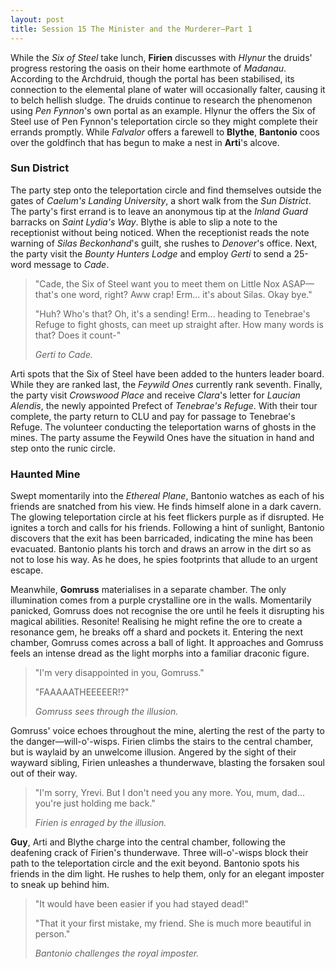 ```yaml
---
layout: post
title: Session 15 The Minister and the Murderer—Part 1
---
```


While the *Six of Steel* take lunch, **Firien** discusses with *Hlynur* the druids' progress restoring the oasis on their home earthmote of *Madanau*. According to the Archdruid, though the portal has been stabilised, its connection to the elemental plane of water will occasionally falter, causing it to belch hellish sludge. The druids continue to research the phenomenon using *Pen Fynnon*'s own portal as an example. Hlynur the offers the Six of Steel use of Pen Fynnon's teleportation circle so they might complete their errands promptly. While *Falvalor* offers a farewell to **Blythe**, **Bantonio** coos over the goldfinch that has begun to make a nest in **Arti**'s alcove.

### Sun District

The party step onto the teleportation circle and find themselves outside the gates of *Caelum's Landing University*, a short walk from the *Sun District*. The party's first errand is to leave an anonymous tip at the *Inland Guard* barracks on *Saint Lydia's Way*. Blythe is able to slip a note to the receptionist without being noticed. When the receptionist reads the note warning of *Silas Beckonhand*'s guilt, she rushes to *Denover*'s office. Next, the party visit the *Bounty Hunters Lodge* and employ *Gerti* to send a 25-word message to *Cade*.

> "Cade, the Six of Steel want you to meet them on Little Nox ASAP—that's one word, right? Aww crap! Erm... it's about Silas. Okay bye."
>
> "Huh? Who's that? Oh, it's a sending! Erm... heading to Tenebrae's Refuge to fight ghosts, can meet up straight after. How many words is that? Does it count-"
>
> *Gerti to Cade.*

Arti spots that the Six of Steel have been added to the hunters leader board. While they are ranked last, the *Feywild Ones* currently rank seventh. Finally, the party visit *Crowswood Place* and receive *Clara*'s letter for *Laucian Alendis*, the newly appointed Prefect of *Tenebrae's Refuge*. With their tour complete, the party return to CLU and pay for passage to Tenebrae's Refuge. The volunteer conducting the teleportation warns of ghosts in the mines. The party assume the Feywild Ones have the situation in hand and step onto the runic circle.

### Haunted Mine

Swept momentarily into the *Ethereal Plane*, Bantonio watches as each of his friends are snatched from his view. He finds himself alone in a dark cavern. The glowing teleportation circle at his feet flickers purple as if disrupted. He ignites a torch and calls for his friends. Following a hint of sunlight, Bantonio discovers that the exit has been barricaded, indicating the mine has been evacuated. Bantonio plants his torch and draws an arrow in the dirt so as not to lose his way. As he does, he spies footprints that allude to an urgent escape.

Meanwhile, **Gomruss** materialises in a separate chamber. The only illumination comes from a purple crystalline ore in the walls. Momentarily panicked, Gomruss does not recognise the ore until he feels it disrupting his magical abilities. Resonite! Realising he might refine the ore to create a resonance gem, he breaks off a shard and pockets it. Entering the next chamber, Gomruss comes across a ball of light. It approaches and Gomruss feels an intense dread as the light morphs into a familiar draconic figure.

> "I'm very disappointed in you, Gomruss."
>
> "FAAAAATHEEEEER!?"
>
> *Gomruss sees through the illusion.*

Gomruss' voice echoes throughout the mine, alerting the rest of the party to the danger—will-o'-wisps. Firien climbs the stairs to the central chamber, but is waylaid by an unwelcome illusion. Angered by the sight of their wayward sibling, Firien unleashes a thunderwave, blasting the forsaken soul out of their way.

> "I'm sorry, Yrevi. But I don't need you any more. You, mum, dad... you're just holding me back."
>
> *Firien is enraged by the illusion.*

**Guy**, Arti and Blythe charge into the central chamber, following the deafening crack of Firien's thunderwave. Three will-o'-wisps block their path to the teleportation circle and the exit beyond. Bantonio spots his friends in the dim light. He rushes to help them, only for an elegant imposter to sneak up behind him.

> "It would have been easier if you had stayed dead!"
>
> "That it your first mistake, my friend. She is much more beautiful in person."
>
> *Bantonio challenges the royal imposter.*

